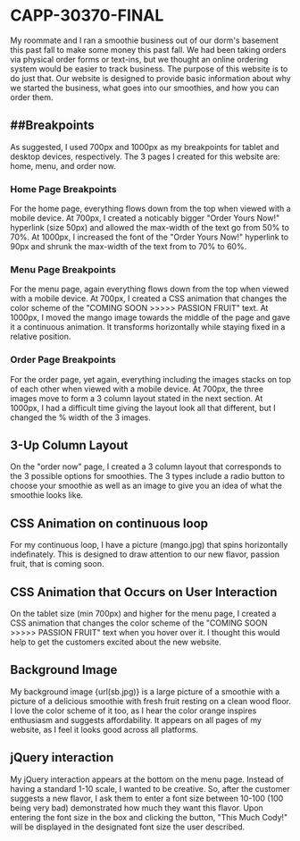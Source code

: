 CAPP-30370-FINAL
================
My roommate and I ran a smoothie business out of our dorm's basement this past fall to make some money this past fall. We had been taking orders via physical order forms or text-ins, but we thought an online ordering system would be easier to track business. The purpose of this website is to do just that. Our website is designed to provide basic information about why we started the business, what goes into our smoothies, and how you can order them. 

##Breakpoints 
-------------
As suggested, I used 700px and 1000px as my breakpoints for tablet and desktop devices, respectively. The 3 pages I created for this website are: home, menu, and order now. 

### Home Page Breakpoints
For the home page, everything flows down from the top when viewed with a mobile device. At 700px, I created a noticably bigger "Order Yours Now!" hyperlink (size 50px) and allowed the max-width of the text go from 50% to 70%. At 1000px, I increased the font of the "Order Yours Now!" hyperlink to 90px and shrunk the max-width of the text from to 70% to 60%.

### Menu Page Breakpoints
For the menu page, again everything flows down from the top when viewed with a mobile device. At 700px, I created a CSS animation that changes the color scheme of the "COMING SOON >>>>> PASSION FRUIT" text. At 1000px, I moved the mango image towards the middle of the page and gave it a continuous animation. It transforms horizontally while staying fixed in a relative position.

### Order Page Breakpoints
For the order page, yet again, everything including the images stacks on top of each other when viewed with a mobile device. At 700px, the three images move to form a 3 column layout stated in the next section. At 1000px, I had a difficult time giving the layout look all that different, but I changed the % width of the 3 images.

## 3-Up Column Layout
On the "order now" page, I created a 3 column layout that corresponds to the 3 possible options for smoothies. The 3 types include a radio button to choose your smoothie as well as an image to give you an idea of what the smoothie looks like.

## CSS Animation on continuous loop

For my continuous loop, I have a picture (mango.jpg) that spins horizontally indefinately. This is designed to draw attention to our new flavor, passion fruit, that is coming soon.

## CSS Animation that Occurs on User Interaction

On the tablet size (min 700px) and higher for the menu page, I created a CSS animation that changes the color scheme of the "COMING SOON >>>>> PASSION FRUIT" text when you hover over it. I thought this would help to get the customers excited about the new website.


## Background Image

My background image {url(sb.jpg)} is a large picture of a smoothie with a picture of a delicious smoothie with fresh fruit resting on a clean wood floor.  I love the color scheme of it too, as I hear the color orange inspires enthusiasm and suggests affordability. It appears on all pages of my website, as I feel it looks good across all platforms.

## jQuery interaction

My jQuery interaction appears at the bottom on the menu page. Instead of having a standard 1-10 scale, I wanted to be creative. So, after the customer suggests a new flavor, I ask them to enter a font size between 10-100 (100 being very bad) demonstrated how much they want this flavor. Upon entering the font size in the box and clicking the button, "This Much Cody!" will be displayed in the designated font size the user described.
